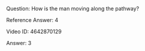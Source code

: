 Question: How is the man moving along the pathway?

Reference Answer: 4

Video ID: 4642870129

Answer: 3

